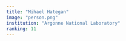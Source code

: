 ```yaml
---
title: "Mihael Hategan"
image: "person.png"
institution: "Argonne National Laboratory"
ranking: 11
---
```

